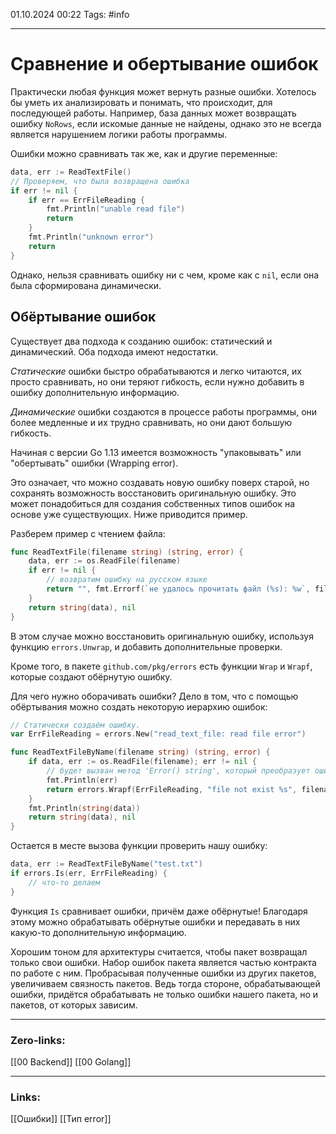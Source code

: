 01.10.2024 00:22
Tags: #info

---
# Сравнение и обертывание ошибок
Практически любая функция может вернуть разные ошибки. Хотелось бы уметь их анализировать и понимать, что происходит, для последующей работы. Например, база данных может возвращать ошибку `NoRows`, если искомые данные не найдены, однако это не всегда является нарушением логики работы программы.

Ошибки можно сравнивать так же, как и другие переменные:
```go
data, err := ReadTextFile()
// Проверяем, что была возвращена ошибка
if err != nil {
    if err == ErrFileReading {
        fmt.Println("unable read file")
        return 
    }
    fmt.Println("unknown error")
    return
}

```

Однако, нельзя сравнивать ошибку ни с чем, кроме как с `nil`, если она была сформирована динамически.

## Обёртывание ошибок
Существует два подхода к созданию ошибок: статический и динамический. Оба подхода имеют недостатки.

*Статические* ошибки быстро обрабатываются и легко читаются, их просто сравнивать, но они теряют гибкость, если нужно добавить в ошибку дополнительную информацию.

*Динамические* ошибки создаются в процессе работы программы, они более медленные и их трудно сравнивать, но они дают большую гибкость.

Начиная с версии Go 1.13 имеется возможность "упаковывать" или "обертывать" ошибки (Wrapping error).

Это означает, что можно создавать новую ошибку поверх старой, но сохранять возможность восстановить оригинальную ошибку. Это может понадобиться для создания собственных типов ошибок на основе уже существующих. Ниже приводится пример.

Разберем пример с чтением файла:
```go
func ReadTextFile(filename string) (string, error) {
    data, err := os.ReadFile(filename)
    if err != nil {
        // возвратим ошибку на русском языке
        return "", fmt.Errorf(`не удалось прочитать файл (%s): %w`, filename, err)
    }
    return string(data), nil
}
```

В этом случае можно восстановить оригинальную ошибку, используя функцию `errors.Unwrap`, и добавить дополнительные проверки.

Кроме того, в пакете `github.com/pkg/errors` есть функции `Wrap` и `Wrapf`, которые создают обёрнутую ошибку.

Для чего нужно оборачивать ошибки? Дело в том, что с помощью обёртывания можно создать некоторую иерархию ошибок:

```go
// Статически создаём ошибку.
var ErrFileReading = errors.New("read_text_file: read file error") 

func ReadTextFileByName(filename string) (string, error) {
    if data, err := os.ReadFile(filename); err != nil {
        // будет вызван метод 'Error() string', который преобразует ошибку в строку
        fmt.Println(err)
        return errors.Wrapf(ErrFileReading, "file not exist %s", filename)
    }   
    fmt.Println(string(data))
    return string(data), nil
}
```

Остается в месте вызова функции проверить нашу ошибку:

```go
data, err := ReadTextFileByName("test.txt")
if errors.Is(err, ErrFileReading) {
    // что-то делаем
}
```
Функция `Is` сравнивает ошибки, причём даже обёрнутые! Благодаря этому можно обрабатывать обёрнутые ошибки и передавать в них какую-то дополнительную информацию.

Хорошим тоном для архитектуры считается, чтобы пакет возвращал только свои ошибки. Набор ошибок пакета является частью контракта по работе с ним. Пробрасывая полученные ошибки из других пакетов, увеличиваем связность пакетов. Ведь тогда стороне, обрабатывающей ошибки, придётся обрабатывать не только ошибки нашего пакета, но и пакетов, от которых зависим.

---
### Zero-links:
[[00 Backend]] [[00 Golang]]

---
### Links:
[[Ошибки]] [[Тип error]]